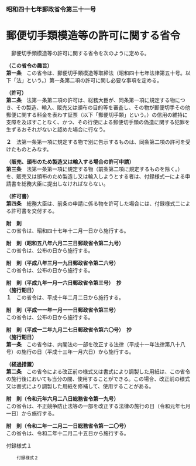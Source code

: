 ### 昭和四十七年郵政省令第三十一号  
# 郵便切手類模造等の許可に関する省令  
　郵便切手類模造等の許可に関する省令を次のように定める。  
  
**（この省令の趣旨）**  
**第一条**　この省令は、郵便切手類模造等取締法（昭和四十七年法律第五十号。以下「法」という。）第一条第二項の許可に関し必要な事項を定める。  
  
**（許可）**  
**第二条**　法第一条第二項の許可は、総務大臣が、同条第一項に規定する物につき、その製造、輸入、販売又は頒布の目的等を審査し、その物が郵便切手その他郵便に関する料金を表わす証票（以下「郵便切手類」という。）の信用の維持に支障を及ぼすことなく、かつ、その行使による郵便切手類の偽造に関する犯罪を生ずるおそれがないと認めた場合に行なう。  
  
**２**　法第一条第一項に規定する物で別に告示するものは、同条第二項の許可を受けたものとみなす。  
  
**（販売、頒布のため製造又は輸入する場合の許可申請）**  
**第三条**　法第一条第一項に規定する物（前条第二項に規定するものを除く。）を、販売又は頒布のため製造し又は輸入しようとする者は、付録様式一による申請書を総務大臣に提出しなければならない。  
  
**（許可書）**  
**第四条**　総務大臣は、前条の申請に係る物を許可した場合には、付録様式二による許可書を交付する。  
  
**附　則**  
この省令は、昭和四十七年十二月一日から施行する。  
  
**附　則（昭和五八年六月二三日郵政省令第二九号）**  
この省令は、公布の日から施行する。  
  
**附　則（平成八年三月一九日郵政省令第二六号）**  
この省令は、公布の日から施行する。  
  
**附　則（平成九年一月一六日郵政省令第三号）　抄**  
**（施行期日）**  
**１**　この省令は、平成十年二月二日から施行する。  
  
**附　則（平成一一年一月一一日郵政省令第三号）**  
この省令は、公布の日から施行する。  
  
**附　則（平成一二年九月二七日郵政省令第六〇号）　抄**  
**（施行期日）**  
**第一条**　この省令は、内閣法の一部を改正する法律（平成十一年法律第八十八号）の施行の日（平成十三年一月六日）から施行する。  
  
**（経過措置）**  
**第二条**　この省令による改正前の様式又は書式により調製した用紙は、この省令の施行後においても当分の間、使用することができる。この場合、改正前の様式又は書式により調製した用紙を修補して、使用することがある。  
  
**附　則（令和元年六月二八日総務省令第一九号）**  
この省令は、不正競争防止法等の一部を改正する法律の施行の日（令和元年七月一日）から施行する。  
  
**附　則（令和二年一二月二一日総務省令第一二〇号）**  
この省令は、令和二年十二月二十五日から施行する。  
  
付録様式１
          
        付録様式２
          
        